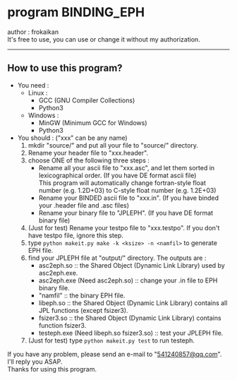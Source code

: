 # program BINDING_EPH  
author : frokaikan  
It's free to use, you can use or change it without my authorization.    
************************
## How to use this program?
+ You need :  
    + Linux :  
        + GCC (GNU Compiler Collections)  
        + Python3  
    + Windows :  
        + MinGW (Minimum GCC for Windows)  
        + Python3  
+ You should : ("xxx" can be any name)  
    1. mkdir "source/" and put all your file to "source/" directory.  
    2. Rename your header file to "xxx.header".    
    3. choose ONE of the following three steps :  
        + Rename all your ascii file to "xxx.asc", and let them sorted in lexicographical order. (If you have DE format ascii file)  
          This program will automatically change fortran-style float number (e.g. 1.2D+03) to C-style float number (e.g. 1.2E+03)  
        + Rename your BINDED ascii file to "xxx.in". (If you have binded your .header file and .asc files)
        + Rename your binary file to "JPLEPH". (If you have DE format binary file)    
    4. (Just for test) Rename your testpo file to "xxx.testpo". If you don't have testpo file, ignore this step.  
    5. type `python makeit.py make -k <ksize> -n <namfil>` to generate EPH file.  
    6. find your JPLEPH file at "output/" directory. The outputs are :
        + asc2eph.so :: the Shared Object (Dynamic Link Library) used by asc2eph.exe.  
        + asc2eph.exe (Need asc2eph.so) :: change your .in file to EPH binary file.  
        + "namfil" :: the binary EPH file.  
        + libeph.so :: the Shared Object (Dynamic Link Library) contains all JPL functions (except fsizer3).  
        + fsizer3.so :: the Shared Object (Dynamic Link Library) contains function fsizer3.  
        + testeph.exe (Need libeph.so fsizer3.so) :: test your JPLEPH file.  
    7. (Just for test) type `python makeit.py test` to run testeph.  
  
If you have any problem, please send an e-mail to "541240857@qq.com". I'll reply you ASAP.  
Thanks for using this program.